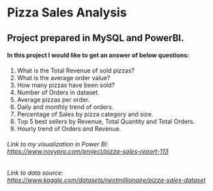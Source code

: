 # Pizza Sales Analysis

## Project prepared in MySQL and PowerBI.

#### In this project I would like to get an answer of below questions:
1. What is the Total Revenue of sold pizzas?
2. What is the average order value?
3. How many pizzas have been sold?
4. Number of Orders in dataset.
5. Average pizzas per order.
6. Daily and monthly trend of orders.
7. Percentage of Sales by pizza category and size.
8. Top 5 best sellers by Revenue, Total Quantity and Total Orders.
9. Hourly trend of Orders and Revenue.


###### Link to my visualization in Power BI: https://www.novypro.com/project/pizza-sales-report-113

###### Link to data source: https://www.kaggle.com/datasets/nextmillionaire/pizza-sales-dataset
